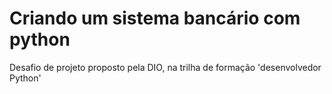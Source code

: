 # Criando um sistema bancário com python

Desafio de projeto proposto pela DIO, na trilha de formação 'desenvolvedor Python'
